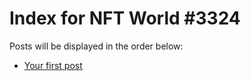 # Index for NFT World #3324
Posts will be displayed in the order below:

- [Your first post](./001-first.md)

